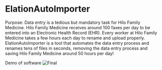 # ElationAutoImporter
Purpose:
Data entry is a tedious but mandatory task for Hilo Family Medicine. Hilo Family Medicine receives around 100 faxes per day to be entered into an Electronic Health Record (EHR).
Every worker at Hilo Family Medicine takes a few hours each day to rename and upload properly. ElationAutoImporter is a tool that automates the data entry process and renames tens of files in seconds, removing the data entry process and saving Hilo Family Medicine around 50 hours per day!

Demo of software
![Final](https://user-images.githubusercontent.com/70090205/138052169-3c3ba03d-0b9d-4dc6-a31e-933da300e444.gif)
